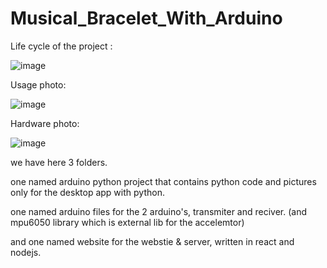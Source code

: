 # Musical_Bracelet_With_Arduino

Life cycle of the project : 

![image](https://github.com/roiSela/Musical_Bracelet_With_Arduino/assets/62753901/b8dc6f81-b19e-468a-a24c-0c620bb1fdd7)


Usage photo:

![image](https://github.com/roiSela/Musical_Bracelet_With_Arduino/assets/62753901/bfd169e0-1b15-41ab-8e9d-be3ba7935dd1)


Hardware photo: 

![image](https://github.com/roiSela/Musical_Bracelet_With_Arduino/assets/62753901/a957bb70-e0ef-4b91-8020-d4dd20093303)

we have here 3 folders.

one named arduino python project that contains python code and pictures only for the desktop app with python.

one named arduino files for the 2 arduino's, transmiter and reciver. (and mpu6050 library which is external lib for the accelemtor)

and one named website for the webstie & server, written in react and nodejs.
